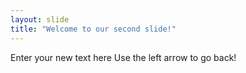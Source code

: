 ```yaml
---
layout: slide
title: "Welcome to our second slide!"
---
```

Enter your new text here
Use the left arrow to go back!
